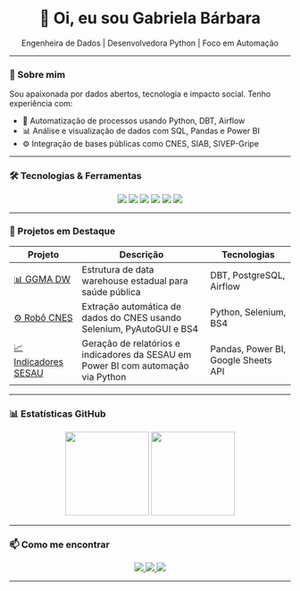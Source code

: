 <h1 align="center">👋 Oi, eu sou Gabriela Bárbara</h1>

<p align="center">
  Engenheira de Dados | Desenvolvedora Python | Foco em Automação
</p>

---

### 🚀 Sobre mim

Sou apaixonada por dados abertos, tecnologia e impacto social. Tenho experiência com:
- 🔄 Automatização de processos usando Python, DBT, Airflow
- 📊 Análise e visualização de dados com SQL, Pandas e Power BI
- ⚙️ Integração de bases públicas como CNES, SIAB, SIVEP-Gripe

---

### 🛠️ Tecnologias & Ferramentas

<div align="center">
  <img src="https://img.shields.io/badge/-Python-3776AB?style=flat&logo=python&logoColor=white" />
  <img src="https://img.shields.io/badge/-SQL-4479A1?style=flat&logo=postgresql&logoColor=white" />
  <img src="https://img.shields.io/badge/-Airflow-017CEE?style=flat&logo=apache-airflow&logoColor=white" />
  <img src="https://img.shields.io/badge/-DBT-FF694B?style=flat&logo=dbt&logoColor=white" />
  <img src="https://img.shields.io/badge/-Power BI-F2C811?style=flat&logo=powerbi&logoColor=black" />
  <img src="https://img.shields.io/badge/-GitHub-181717?style=flat&logo=github&logoColor=white" />
</div>

---

### 📌 Projetos em Destaque

| Projeto | Descrição | Tecnologias |
|--------|------------|-------------|
| [📊 GGMA DW](https://github.com/NGI-SECOGE-SESAU/database_ggma) | Estrutura de data warehouse estadual para saúde pública | DBT, PostgreSQL, Airflow |
| [⚙️ Robô CNES](https://github.com/NGI-SECOGE-SESAU/robot_cnes) | Extração automática de dados do CNES usando Selenium, PyAutoGUI e BS4| Python, Selenium, BS4 |
| [📈 Indicadores SESAU](https://github.com/NGI-SECOGE-SESAU/indicadores_sesau) | Geração de relatórios e indicadores da SESAU em Power BI com automação via Python | Pandas, Power BI, Google Sheets API |

---

### 📊 Estatísticas GitHub

<p align="center">
  <img src="https://github-readme-stats.vercel.app/api?username=gabrielabarbara1&show_icons=true&theme=radical" height="150"/>
  <img src="https://github-readme-stats.vercel.app/api/top-langs/?username=gabrielabarbara1&layout=compact&theme=radical" height="150"/>
</p>

---

### 📫 Como me encontrar

<div align="center">
  <a href="mailto:gabrielapcosta13@icloud.com">
    <img src="https://img.shields.io/badge/-Email-D14836?style=flat&logo=gmail&logoColor=white"/>
  </a>
  <a href="https://www.linkedin.com/in/gabriela-barbara-dev/">
    <img src="https://img.shields.io/badge/-LinkedIn-0077B5?style=flat&logo=linkedin&logoColor=white"/>
  </a>
  <a href="https://github.com/gabrielabarbara1">
    <img src="https://img.shields.io/badge/-GitHub-181717?style=flat&logo=github&logoColor=white"/>
  </a>
</div>

---

<p align="center">
</p>
